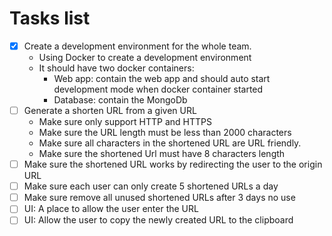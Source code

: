 # Tasks list

- [x] Create a development environment for the whole team.
    - Using Docker to create a development environment
    - It should have two docker containers:
        - Web app: contain the web app and should auto start development mode when docker container started
        - Database: contain the MongoDb
- [ ] Generate a shorten URL from a given URL
    - Make sure only support HTTP and HTTPS
    - Make sure the URL length must be less than 2000 characters
    - Make sure all characters in the shortened URL are URL friendly.
    - Make sure the shortened Url must have 8 characters length
- [ ] Make sure the shortened URL works by redirecting the user to the origin URL
- [ ] Make sure each user can only create 5 shortened URLs a day
- [ ] Make sure remove all unused shortened URLs after 3 days no use
- [ ] UI: A place to allow the user enter the URL
- [ ] UI: Allow the user to copy the newly created URL to the clipboard